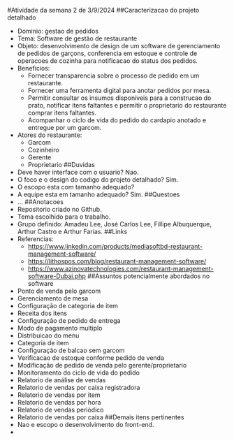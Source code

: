 #Atividade da semana 2 de 3/9/2024
##Caracterizacao do projeto detalhado
- Dominio: gestao de pedidos
- Tema: Software de gestão de restaurante
- Objeto: desenvolvimento de design de um software de gerenciamento de pedidos de garçons, conferencia em estoque e controle de operacoes de cozinha para notificacao do status dos pedidos.
- Beneficios:
  - Fornecer transparencia sobre o processo de pedido em um restaurante.
  - Fornecer uma ferramenta digital para anotar pedidos por mesa.
  - Permitir consultar os insumos disponíveis para a construcao do prato, notificar itens faltantes e permitir o proprietario do restaurante comprar itens faltantes.
  - Acompanhar o ciclo de vida do pedido do cardapio anotado e entregue por um garcom.
- Atores do restaurante:
  - Garcom
  - Cozinheiro
  - Gerente
  - Proprietario
##Duvidas
- Deve haver interface com o usuario? Nao.
- O foco e o design do codigo do projeto detalhado? Sim.
- O escopo esta com tamanho adequado?
- A equipe esta em tamanho adequado? Sim. 
##Questoes
- ...
##Anotacoes
- Repositorio criado no Github.
- Tema escolhido para o trabalho.
- Grupo definido: Amadeu Lee, José Carlos Lee, Fillipe Albuquerque, Arthur Castro e Arthur Farias.
##Links
- Referencias:
  - https://www.linkedin.com/products/mediasoftbd-restaurant-management-software/
  - https://lithospos.com/blog/restaurant-management-software/
  - https://www.azinovatechnologies.com/restaurant-management-software-Dubai.php
##Assuntos potencialmente abordados no software
- Ponto de venda pelo garcom
- Gerenciamento de mesa
- Configuração de categoria de item
- Receita dos itens
- Configuração de pedido de entrega
- Modo de pagamento multiplo
- Distribuicao do menu
- Categoria de item
- Configuração de balcao sem garcom
- Verificacao de estoque conforme pedido de venda
- Modificação de pedido de venda pelo gerente/proprietario
- Monitoramento do ciclo de vida do pedido
- Relatorio de análise de vendas
- Relatorio de vendas por caixa registradora
- Relatorio de vendas por item
- Relatorio de vendas por hora
- Relatorio de vendas periódico
- Relatorio de vendas por caixa
##Demais itens pertinentes
- Nao e escopo o desenvolvimento do front-end.
- 
